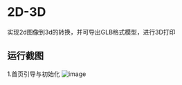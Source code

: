# 2D-3D
实现2d图像到3d的转换，并可导出GLB格式模型，进行3D打印
## 运行截图
1.首页引导与初始化
![image](https://github.com/user-attachments/assets/15e1c7e7-9d64-404c-8bb0-0167ab315436)
